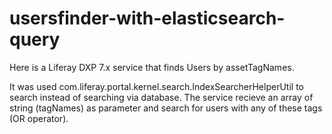 # usersfinder-with-elasticsearch-query

Here is a Liferay DXP 7.x service that finds Users by assetTagNames.

It was used com.liferay.portal.kernel.search.IndexSearcherHelperUtil to search instead of searching via database. The service recieve an array of string (tagNames) as parameter and search for users with any of these tags (OR operator).



